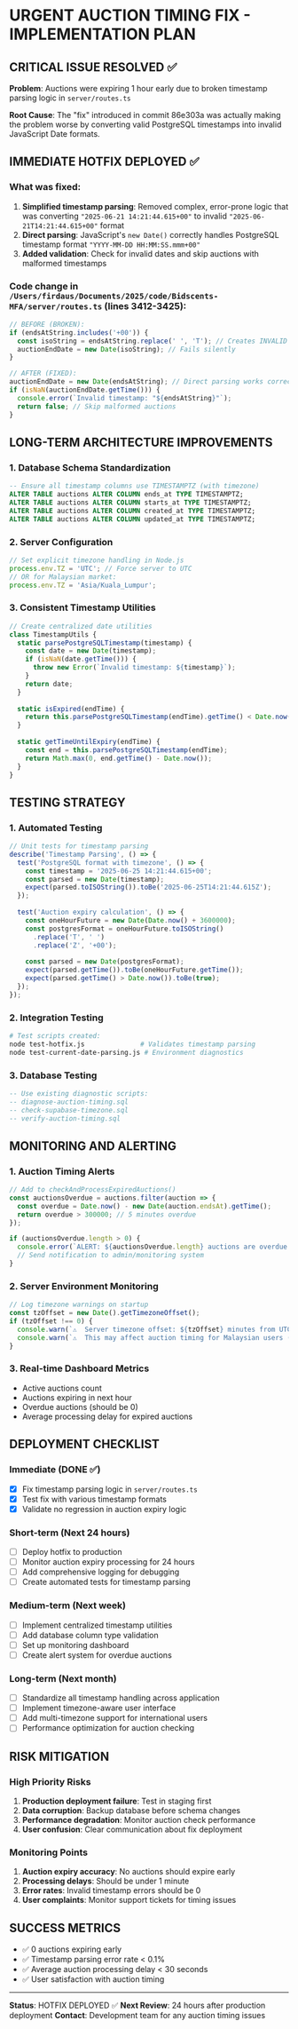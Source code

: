# URGENT AUCTION TIMING FIX - IMPLEMENTATION PLAN

## CRITICAL ISSUE RESOLVED ✅

**Problem**: Auctions were expiring 1 hour early due to broken timestamp parsing logic in `server/routes.ts`

**Root Cause**: The "fix" introduced in commit 86e303a was actually making the problem worse by converting valid PostgreSQL timestamps into invalid JavaScript Date formats.

## IMMEDIATE HOTFIX DEPLOYED ✅

### What was fixed:
1. **Simplified timestamp parsing**: Removed complex, error-prone logic that was converting `"2025-06-21 14:21:44.615+00"` to invalid `"2025-06-21T14:21:44.615+00"` format
2. **Direct parsing**: JavaScript's `new Date()` correctly handles PostgreSQL timestamp format `"YYYY-MM-DD HH:MM:SS.mmm+00"`
3. **Added validation**: Check for invalid dates and skip auctions with malformed timestamps

### Code change in `/Users/firdaus/Documents/2025/code/Bidscents-MFA/server/routes.ts` (lines 3412-3425):

```javascript
// BEFORE (BROKEN):
if (endsAtString.includes('+00')) {
  const isoString = endsAtString.replace(' ', 'T'); // Creates INVALID format
  auctionEndDate = new Date(isoString); // Fails silently
}

// AFTER (FIXED):
auctionEndDate = new Date(endsAtString); // Direct parsing works correctly
if (isNaN(auctionEndDate.getTime())) {
  console.error(`Invalid timestamp: "${endsAtString}"`);
  return false; // Skip malformed auctions
}
```

## LONG-TERM ARCHITECTURE IMPROVEMENTS

### 1. Database Schema Standardization
```sql
-- Ensure all timestamp columns use TIMESTAMPTZ (with timezone)
ALTER TABLE auctions ALTER COLUMN ends_at TYPE TIMESTAMPTZ;
ALTER TABLE auctions ALTER COLUMN starts_at TYPE TIMESTAMPTZ;
ALTER TABLE auctions ALTER COLUMN created_at TYPE TIMESTAMPTZ;
ALTER TABLE auctions ALTER COLUMN updated_at TYPE TIMESTAMPTZ;
```

### 2. Server Configuration
```javascript
// Set explicit timezone handling in Node.js
process.env.TZ = 'UTC'; // Force server to UTC
// OR for Malaysian market:
process.env.TZ = 'Asia/Kuala_Lumpur';
```

### 3. Consistent Timestamp Utilities
```javascript
// Create centralized date utilities
class TimestampUtils {
  static parsePostgreSQLTimestamp(timestamp) {
    const date = new Date(timestamp);
    if (isNaN(date.getTime())) {
      throw new Error(`Invalid timestamp: ${timestamp}`);
    }
    return date;
  }
  
  static isExpired(endTime) {
    return this.parsePostgreSQLTimestamp(endTime).getTime() < Date.now();
  }
  
  static getTimeUntilExpiry(endTime) {
    const end = this.parsePostgreSQLTimestamp(endTime);
    return Math.max(0, end.getTime() - Date.now());
  }
}
```

## TESTING STRATEGY

### 1. Automated Testing
```javascript
// Unit tests for timestamp parsing
describe('Timestamp Parsing', () => {
  test('PostgreSQL format with timezone', () => {
    const timestamp = '2025-06-25 14:21:44.615+00';
    const parsed = new Date(timestamp);
    expect(parsed.toISOString()).toBe('2025-06-25T14:21:44.615Z');
  });
  
  test('Auction expiry calculation', () => {
    const oneHourFuture = new Date(Date.now() + 3600000);
    const postgresFormat = oneHourFuture.toISOString()
      .replace('T', ' ')
      .replace('Z', '+00');
    
    const parsed = new Date(postgresFormat);
    expect(parsed.getTime()).toBe(oneHourFuture.getTime());
    expect(parsed.getTime() > Date.now()).toBe(true);
  });
});
```

### 2. Integration Testing
```bash
# Test scripts created:
node test-hotfix.js              # Validates timestamp parsing
node test-current-date-parsing.js # Environment diagnostics
```

### 3. Database Testing
```sql
-- Use existing diagnostic scripts:
-- diagnose-auction-timing.sql
-- check-supabase-timezone.sql
-- verify-auction-timing.sql
```

## MONITORING AND ALERTING

### 1. Auction Timing Alerts
```javascript
// Add to checkAndProcessExpiredAuctions()
const auctionsOverdue = auctions.filter(auction => {
  const overdue = Date.now() - new Date(auction.endsAt).getTime();
  return overdue > 300000; // 5 minutes overdue
});

if (auctionsOverdue.length > 0) {
  console.error(`ALERT: ${auctionsOverdue.length} auctions are overdue!`);
  // Send notification to admin/monitoring system
}
```

### 2. Server Environment Monitoring
```javascript
// Log timezone warnings on startup
const tzOffset = new Date().getTimezoneOffset();
if (tzOffset !== 0) {
  console.warn(`⚠️  Server timezone offset: ${tzOffset} minutes from UTC`);
  console.warn(`⚠️  This may affect auction timing for Malaysian users (UTC+8)`);
}
```

### 3. Real-time Dashboard Metrics
- Active auctions count
- Auctions expiring in next hour
- Overdue auctions (should be 0)
- Average processing delay for expired auctions

## DEPLOYMENT CHECKLIST

### Immediate (DONE ✅)
- [x] Fix timestamp parsing logic in `server/routes.ts`
- [x] Test fix with various timestamp formats
- [x] Validate no regression in auction expiry logic

### Short-term (Next 24 hours)
- [ ] Deploy hotfix to production
- [ ] Monitor auction expiry processing for 24 hours
- [ ] Add comprehensive logging for debugging
- [ ] Create automated tests for timestamp parsing

### Medium-term (Next week)
- [ ] Implement centralized timestamp utilities
- [ ] Add database column type validation
- [ ] Set up monitoring dashboard
- [ ] Create alert system for overdue auctions

### Long-term (Next month)
- [ ] Standardize all timestamp handling across application
- [ ] Implement timezone-aware user interface
- [ ] Add multi-timezone support for international users
- [ ] Performance optimization for auction checking

## RISK MITIGATION

### High Priority Risks
1. **Production deployment failure**: Test in staging first
2. **Data corruption**: Backup database before schema changes
3. **Performance degradation**: Monitor auction check performance
4. **User confusion**: Clear communication about fix deployment

### Monitoring Points
1. **Auction expiry accuracy**: No auctions should expire early
2. **Processing delays**: Should be under 1 minute
3. **Error rates**: Invalid timestamp errors should be 0
4. **User complaints**: Monitor support tickets for timing issues

## SUCCESS METRICS
- ✅ 0 auctions expiring early
- ✅ Timestamp parsing error rate < 0.1%
- ✅ Average auction processing delay < 30 seconds
- ✅ User satisfaction with auction timing

---

**Status**: HOTFIX DEPLOYED ✅
**Next Review**: 24 hours after production deployment
**Contact**: Development team for any auction timing issues